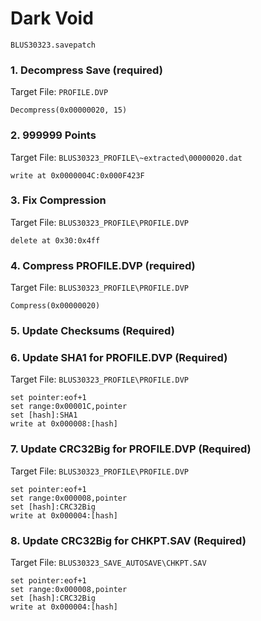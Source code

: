 # Dark Void 

`BLUS30323.savepatch`

### 1. Decompress Save (required)

Target File: `PROFILE.DVP`

```
Decompress(0x00000020, 15)
```

### 2. 999999 Points

Target File: `BLUS30323_PROFILE\~extracted\00000020.dat`

```
write at 0x0000004C:0x000F423F
```

### 3. Fix Compression

Target File: `BLUS30323_PROFILE\PROFILE.DVP`

```
delete at 0x30:0x4ff
```

### 4. Compress PROFILE.DVP (required)

Target File: `BLUS30323_PROFILE\PROFILE.DVP`

```
Compress(0x00000020)
```

### 5.  Update Checksums (Required)
### 6. Update SHA1 for PROFILE.DVP (Required)

Target File: `BLUS30323_PROFILE\PROFILE.DVP`

```
set pointer:eof+1
set range:0x00001C,pointer
set [hash]:SHA1
write at 0x000008:[hash]
```

### 7. Update CRC32Big for PROFILE.DVP (Required)

Target File: `BLUS30323_PROFILE\PROFILE.DVP`

```
set pointer:eof+1
set range:0x000008,pointer
set [hash]:CRC32Big
write at 0x000004:[hash]
```

### 8. Update CRC32Big for CHKPT.SAV (Required)

Target File: `BLUS30323_SAVE_AUTOSAVE\CHKPT.SAV`

```
set pointer:eof+1
set range:0x000008,pointer
set [hash]:CRC32Big
write at 0x000004:[hash]
```

